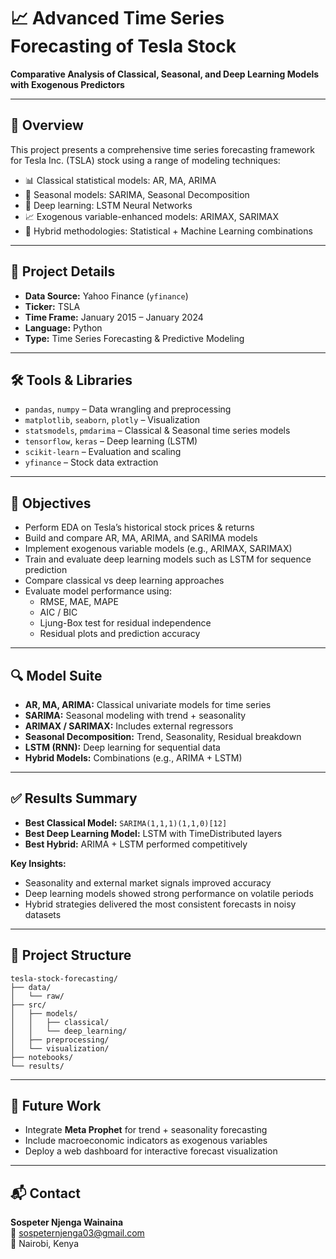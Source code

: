 # 📈 Advanced Time Series Forecasting of Tesla Stock
**Comparative Analysis of Classical, Seasonal, and Deep Learning Models with Exogenous Predictors**

---

## 🧠 Overview
This project presents a comprehensive time series forecasting framework for Tesla Inc. (TSLA) stock using a range of modeling techniques:

- 📊 Classical statistical models: AR, MA, ARIMA  
- 📅 Seasonal models: SARIMA, Seasonal Decomposition  
- 🤖 Deep learning: LSTM Neural Networks  
- 📈 Exogenous variable-enhanced models: ARIMAX, SARIMAX  
- 🧬 Hybrid methodologies: Statistical + Machine Learning combinations  

---

## 📌 Project Details
- **Data Source:** Yahoo Finance (`yfinance`)
- **Ticker:** TSLA
- **Time Frame:** January 2015 – January 2024
- **Language:** Python
- **Type:** Time Series Forecasting & Predictive Modeling

---

## 🛠️ Tools & Libraries
- `pandas`, `numpy` – Data wrangling and preprocessing  
- `matplotlib`, `seaborn`, `plotly` – Visualization  
- `statsmodels`, `pmdarima` – Classical & Seasonal time series models  
- `tensorflow`, `keras` – Deep learning (LSTM)  
- `scikit-learn` – Evaluation and scaling  
- `yfinance` – Stock data extraction  

---

## 🎯 Objectives
- Perform EDA on Tesla’s historical stock prices & returns  
- Build and compare AR, MA, ARIMA, and SARIMA models  
- Implement exogenous variable models (e.g., ARIMAX, SARIMAX)  
- Train and evaluate deep learning models such as LSTM for sequence prediction  
- Compare classical vs deep learning approaches  
- Evaluate model performance using:
  - RMSE, MAE, MAPE
  - AIC / BIC
  - Ljung-Box test for residual independence  
  - Residual plots and prediction accuracy

---

## 🔍 Model Suite
- **AR, MA, ARIMA:** Classical univariate models for time series  
- **SARIMA:** Seasonal modeling with trend + seasonality  
- **ARIMAX / SARIMAX:** Includes external regressors  
- **Seasonal Decomposition:** Trend, Seasonality, Residual breakdown  
- **LSTM (RNN):** Deep learning for sequential data  
- **Hybrid Models:** Combinations (e.g., ARIMA + LSTM)

---

## ✅ Results Summary
- **Best Classical Model:** `SARIMA(1,1,1)(1,1,0)[12]`  
- **Best Deep Learning Model:** LSTM with TimeDistributed layers  
- **Best Hybrid:** ARIMA + LSTM performed competitively  

**Key Insights:**
- Seasonality and external market signals improved accuracy  
- Deep learning models showed strong performance on volatile periods  
- Hybrid strategies delivered the most consistent forecasts in noisy datasets  

---

## 📁 Project Structure
```
tesla-stock-forecasting/
├── data/
│   └── raw/
├── src/
│   ├── models/
│   │   ├── classical/
│   │   └── deep_learning/
│   ├── preprocessing/
│   └── visualization/
├── notebooks/
└── results/
```

---

## 🔮 Future Work
- Integrate **Meta Prophet** for trend + seasonality forecasting  
- Include macroeconomic indicators as exogenous variables  
- Deploy a web dashboard for interactive forecast visualization  

---

## 📬 Contact
**Sospeter Njenga Wainaina**  
📧 sospeternjenga03@gmail.com  
📍 Nairobi, Kenya
